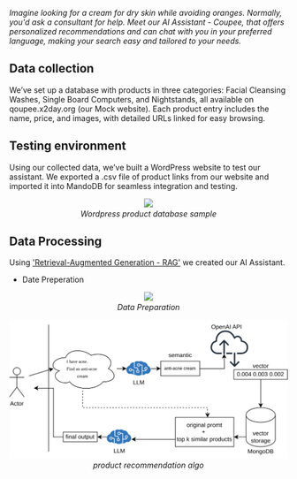 _Imagine looking for a cream for dry skin while avoiding oranges. Normally, you'd ask a consultant for help. Meet our AI Assistant - Coupee, that offers personalized recommendations and can chat with you in your preferred language, making your search easy and tailored to your needs._

## Data collection
We’ve set up a database with products in three categories: Facial Cleansing Washes, Single Board Computers, and Nightstands, all available on qoupee.x2day.org (our Mock website). Each product entry includes the name, price, and images, with detailed URLs linked for easy browsing.


## Testing environment 
Using our collected data, we’ve built a WordPress website to test our assistant. We exported a .csv file of product links from our website and imported it into MandoDB for seamless integration and testing.

<p align="center">
  <img src="https://github.com/user-attachments/assets/88f05d77-81e7-439c-a86f-9ddac8442edf" width="800">
  <br>
    <em>Wordpress product database sample</em>
</p>

## Data Processing 
Using ['Retrieval-Augmented Generation - RAG'](https://aws.amazon.com/what-is/retrieval-augmented-generation/?nc1=h_ls) we created our AI Assistant. 

* Date Preperation
<p align="center">
  <img src="https://github.com/user-attachments/assets/d1ab21b6-9218-4bce-a251-6c21e65cf327"width="800">
 <br>
    <em>Data Preparation</em>
</p>

<p align="center">
  <img src="product-recommendation.drawio.png" width="800">
  <br>
    <em>product recommendation algo</em>
</p>
